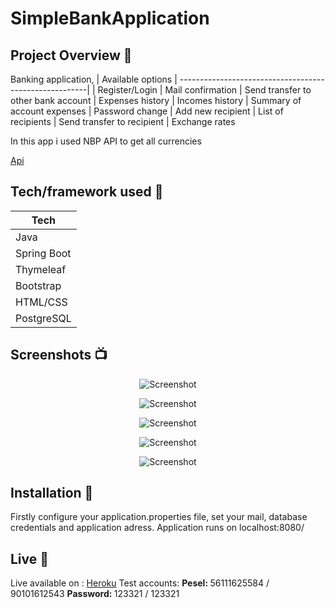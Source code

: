 # SimpleBankApplication

## Project Overview 🎉

Banking application,
| Available options
| -------------------------------------------------------|
| Register/Login 
| Mail confirmation
| Send transfer to other bank account
| Expenses history
| Incomes history
| Summary of account expenses
| Password change
| Add new recipient
| List of recipients
| Send transfer to recipient
| Exchange rates

<p>In this app i used NBP API to get all currencies</p> <a href="http://api.nbp.pl/">Api</a>

## Tech/framework used 🔧

| Tech                                                    
| -------------------------------------------------------|
| Java                           
| Spring Boot                          
| Thymeleaf   
| Bootstrap
| HTML/CSS 
| PostgreSQL 


## Screenshots 📺

<p align="center">
    <img src="https://i.imgur.com/c42k2fI.png" alt="Screenshot">
</p>

<p align="center">
    <img src="https://i.imgur.com/HphL44D.png" alt="Screenshot">
</p>

<p align="center">
    <img src="https://i.imgur.com/EAUcTea.png" alt="Screenshot">
</p>

<p align="center">
    <img src="https://i.imgur.com/ChuNnRr.png" alt="Screenshot">
</p>

<p align="center">
    <img src="https://i.imgur.com/1VLxPlB.png" alt="Screenshot">
</p>


## Installation 💾

Firstly configure your application.properties file, set your mail, database credentials and application adress.
Application runs on localhost:8080/

## Live 📍

Live available on : <a href="https://simplebanksaqie.herokuapp.com"/>Heroku</a>
Test accounts:
<b> Pesel: </b> 56111625584 / 90101612543
<b> Password: </b> 123321 / 123321
